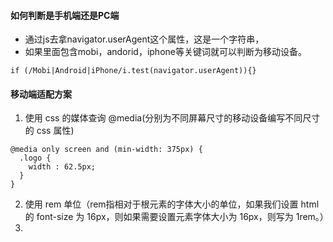 #### 如何判断是手机端还是PC端  
- 通过js去拿navigator.userAgent这个属性，这是一个字符串，
- 如果里面包含mobi，andorid，iphone等关键词就可以判断为移动设备。
```
if (/Mobi|Android|iPhone/i.test(navigator.userAgent)){}
```  
  
#### 移动端适配方案  
1. 使用 css 的媒体查询 @media(分别为不同屏幕尺寸的移动设备编写不同尺寸的 css 属性)
```
@media only screen and (min-width: 375px) {
  .logo {
    width : 62.5px;
  }
}
```  
2. 使用 rem 单位（rem指相对于根元素的字体大小的单位，如果我们设置 html 的 font-size 为 16px，则如果需要设置元素字体大小为 16px，则写为 1rem。）  
3. 